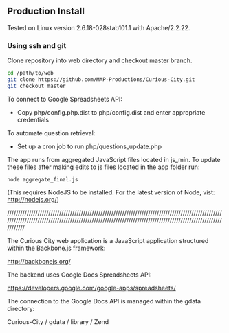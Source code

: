 ## Production Install

Tested on Linux version 2.6.18-028stab101.1 with Apache/2.2.22.

### Using ssh and git

Clone repository into web directory and checkout master branch.

```bash
cd /path/to/web
git clone https://github.com/MAP-Productions/Curious-City.git
git checkout master
```

To connect to Google Spreadsheets API:

* Copy php/config.php.dist to php/config.dist and enter appropriate credentials

To automate question retrieval:

* Set up a cron job to run php/questions_update.php

The app runs from aggregated JavaScript files located in js_min. To update these files after making edits to js files located in the app folder run:

```
node aggregate_final.js
```

(This requires NodeJS to be installed. For the latest version of Node, vist: http://nodejs.org/)

//////////////////////////////////////////////////////////////////////////////////////////////////////////////////////////////////////////////////////////////////////////////////////////////////////////////

The Curious City web application is a JavaScript application structured within the Backbone.js framework:

http://backbonejs.org/

The backend uses Google Docs Spreadsheets API:

https://developers.google.com/google-apps/spreadsheets/

The connection to the Google Docs API is managed within the gdata directory:

Curious-City / gdata / library / Zend



